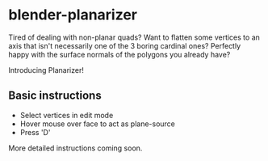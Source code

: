 blender-planarizer
==================
Tired of dealing with non-planar quads? Want to flatten some vertices to an axis that isn't necessarily one of the 3 boring cardinal ones?  Perfectly happy with the surface normals of the polygons you already have?

Introducing Planarizer!


## Basic instructions 
 - Select vertices in edit mode
 - Hover mouse over face to act as plane-source
 - Press 'D'

More detailed instructions coming soon.

